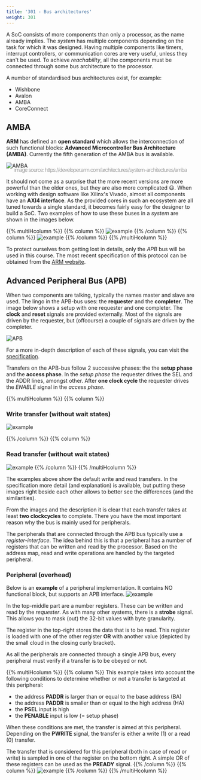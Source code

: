 ```yaml
---
title: '301 - Bus architectures'
weight: 301
---
```


A SoC consists of more components than only a processor, as the name already implies. The *system* has multiple components depending on the task for which it was designed. Having multiple components like timers, interrupt controllers, or communication cores are very useful, unless they can't be used. To achieve *reachability*, all the components must be connected through some bus architecture to the processor.

A number of standardised bus architectures exist, for example: 

* Wishbone
* Avalon
* AMBA
* CoreConnect

## AMBA

**ARM** has defined an **open standard** which allows the interconnection of such functional blocks: **Advanced Microcontroller Bus Architecture (AMBA)**. Currently the fifth generation of the AMBA bus is available.

![AMBA](https://developer.arm.com/-/media/Arm%20Developer%20Community/Images/Block%20Diagrams/updated%20AMBA%20overview%20diagram.png?h=393&w=905&hash=5E9F468F2C11760232E849C0081241D9C463BA6C)

<style>
  p.image_courtesy {
    color: #7E7E7E;
    font-size: 14px;
    font-weight: 300;
    letter-spacing: -1px;
    padding-top: 0px;
    margin-top: -20px;
    text-align: center;
  }
</style>
<p class="image_courtesy">image source: https://developer.arm.com/architectures/system-architectures/amba</p>


It should not come as a surprise that the more recent versions are more powerful than the older ones, but they are also more complicated :smiley:. When working with design software like Xilinx's Vivado, almost all components have an **AXI4 interface**. As the provided cores in such an ecosystem are all tuned towards a single standard, it becomes fairly easy for the designer to build a SoC. Two examples of how to use these buses in a *system* are shown in the images below.

{{% multiHcolumn %}}
{{% column %}}
![example](https://www.researchgate.net/profile/Milica-Jovanovic-2/publication/339325397/figure/fig1/AS:859847788597250@1582015096244/AMBA-based-system-architecture.ppm)
{{% /column %}}
{{% column %}}
![example](https://www.mouser.be/images/marketingid/2019/microsites/0/Zynq-7000BlockDiagram.png)
{{% /column %}}
{{% /multiHcolumn %}}


To protect ourselves from getting lost in details, only the *APB* bus will be used in this course. The most recent specification of this protocol can be obtained from the [ARM website](https://developer.arm.com/documentation/ihi0024/d).


## Advanced Peripheral Bus (APB)

When two components are talking, typically the names master and slave are used. The lingo in the APB-bus uses: the **requester** and the **completer**. The image below shows a setup with one requester and one completer. The **clock** and **reset** signals are provided externally. Most of the signals are driven by the requester, but (offcourse) a couple of signals are driven by the completer.

![APB](/img/300/apb.png)

For a more in-depth description of each of these signals, you can visit the [specification](https://developer.arm.com/documentation/ihi0024/d).

Transfers on the APB-bus follow 2 successive phases: the the **setup phase** and the **access phase**. In the *setup phase* the requester drives the SEL and the ADDR lines, amongst other. After **one clock cycle** the requester drives the *ENABLE* signal in the *access phase*.

{{% multiHcolumn %}}
{{% column %}}
### Write transfer (without wait states)
![example](/img/300/wavedrom_apb_write_nowait.png)
<!-- https://wavedrom.com/editor.html?%7Bsignal%3A%20%5B%0A%20%20%20%20%7B%20name%3A%20%22PCLK%22%2C%20wave%3A%20%27p...%27%20%7D%2C%0A%20%20%20%20%7B%20name%3A%20%22PSEL%22%2C%20wave%3A%20%2201.0%22%20%7D%2C%0A%20%20%20%20%7B%20name%3A%20%22PWRITE%22%2C%20wave%3A%20%2201.0%22%20%7D%2C%0A%20%20%20%20%7B%20name%3A%20%22PENABLE%22%2C%20wave%3A%20%220.10%22%20%7D%2C%0A%20%20%20%20%7B%20name%3A%20%22PADDR%22%2C%20wave%3A%20%27x3.x%27%2C%20data%3A%20%5B%22A0%22%5D%20%7D%2C%0A%20%20%20%20%7B%20name%3A%20%22PWDATA%22%2C%20wave%3A%20%27x4.x%27%2C%20data%3A%20%5B%22D0%22%5D%20%7D%2C%0A%20%20%20%20%7B%20name%3A%20%22PREADY%22%2C%20wave%3A%20%220.10%22%20%7D%2C%0A%20%20%20%20%7B%20name%3A%20%22PRDATA%22%2C%20wave%3A%20%27x...%27%2C%20data%3A%20%5B%22D0%22%5D%20%7D%2C%0A%0A%20%20%5D%2C%0A%20%20%22config%22%20%3A%20%7B%20%22hscale%22%20%3A%202%20%7D%0A%7D%0A -->
{{% /column %}}
{{% column %}}
### Read transfer (without wait states)
![example](/img/300/wavedrom_apb_read_nowait.png)
{{% /column %}}
{{% /multiHcolumn %}}

The examples above show the default write and read transfers. In the specification more detail (and explanation) is available, but putting these images right beside each other allows to better see the differences (and the similarities).

From the images and the description it is clear that each transfer takes at least **two clockcycles** to complete. There you have the most important reason why the bus is mainly used for peripherals.

The peripherals that are connected through the APB bus typically use a *register-interface*. The idea behind this is that a peripheral has a number of registers that can be written and read by the processor. Based on the address map, read and write operations are handled by the targeted peripheral.


### Peripheral (overhead)
Below is an **example** of a peripheral implementation. It contains NO functional block, but supports an APB interface.
![example](/img/300/apb_peripheral.png)

In the top-middle part are a number registers. These can be written and read by the *requester*. As with many other systems, there is a **strobe** signal. This allows you to mask (out) the 32-bit values with byte granularity.

The register in the top-right stores the data that is to be read. This register is loaded with one of the other register **OR** with another value (depicted by the small cloud in the closing curly bracket).

As all the peripherals are connected through a single APB bus, every peripheral must verify if a transfer is to be obeyed or not. 

{{% multiHcolumn %}}
{{% column %}}
This example takes into account the following conditions to determine whether or not a transfer is targeted at this peripheral:
<ul>
<li> the address <b>PADDR</b> is larger than or equal to the base address (BA)</li>
<li> the address <b>PADDR</b> is smaller than or equal to the high address (HA)</li>
<li> the <b>PSEL</b> input is high</li>
<li> the <b>PENABLE</b> input is low (= setup phase)</li>
</ul>

When these conditions are met, the transfer is aimed at this peripheral. Depending on the **PWRITE** signal, the transfer is either a write (1) or a read (0) transfer.

The transfer that is considered for this peripheral (both in case of read or write) is sampled in one of the register on the bottom right. A simple OR of these registers can be used as the **PREADY** signal.
{{% /column %}}
{{% column %}}
![example](/img/300/apb_write_sim.png)
{{% /column %}}
{{% /multiHcolumn %}}